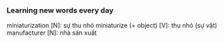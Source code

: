 ### Learning new words every day

miniaturization [N]: sự thu nhỏ
miniaturize (+ object) [V]: thu nhỏ (sự vật)
manufacturer [N]: nhà sản xuất